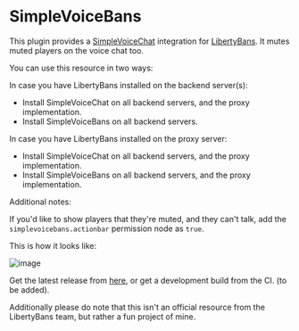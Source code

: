 # SimpleVoiceBans

This plugin provides a [SimpleVoiceChat](https://github.com/henkelmax/simple-voice-chat) integration for [LibertyBans](https://github.com/A248/LibertyBans/). It mutes muted players on the voice chat too.

You can use this resource in two ways:

In case you have LibertyBans installed on the backend server(s):
- Install SimpleVoiceChat on all backend servers, and the proxy implementation.
- Install SimpleVoiceBans on all backend servers.

In case you have LibertyBans installed on the proxy server:
- Install SimpleVoiceChat on all backend servers, and the proxy implementation.
- Install SimpleVoiceBans on all backend servers, and the proxy implementation.

Additional notes:

If you'd like to show players that they're muted, and they can't talk, add the `simplevoicebans.actionbar` permission node as `true`.

This is how it looks like:

![image](https://github.com/KoxSosen/SimpleVoiceBans/assets/67807644/e451f7ed-3fa6-4aa1-a89c-99b5b1e5b227)


Get the latest release from [here](https://github.com/KoxSosen/SimpleVoiceBans/releases), or get a development build from the CI. (to be added).

Additionally please do note that this isn't an official resource from the LibertyBans team, but rather a fun project of mine.
